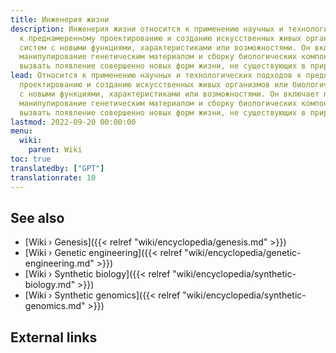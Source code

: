 ```yaml
---
title: Инженерия жизни
description: Инженерия жизни относится к применению научных и технологических подходов
  к преднамеренному проектированию и созданию искусственных живых организмов или биологических
  систем с новыми функциями, характеристиками или возможностями. Он включает преднамеренное
  манипулирование генетическим материалом и сборку биологических компонентов, чтобы
  вызвать появление совершенно новых форм жизни, не существующих в природе.
lead: Относится к применению научных и технологических подходов к преднамеренному
  проектированию и созданию искусственных живых организмов или биологических систем
  с новыми функциями, характеристиками или возможностями. Он включает преднамеренное
  манипулирование генетическим материалом и сборку биологических компонентов, чтобы
  вызвать появление совершенно новых форм жизни, не существующих в природе.
lastmod: 2022-09-20 00:00:00
menu:
  wiki:
    parent: Wiki
toc: true
translatedby: ["GPT"]
translationrate: 10
---
```


## See also

- [Wiki › Genesis]({{< relref "wiki/encyclopedia/genesis.md" >}})
- [Wiki › Genetic engineering]({{< relref "wiki/encyclopedia/genetic-engineering.md" >}})
- [Wiki › Synthetic biology]({{< relref "wiki/encyclopedia/synthetic-biology.md" >}})
- [Wiki › Synthetic genomics]({{< relref "wiki/encyclopedia/synthetic-genomics.md" >}})

## External links
